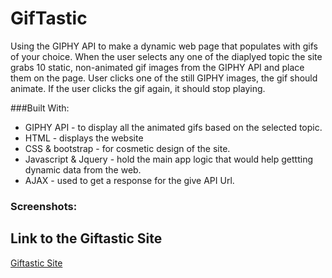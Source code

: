 # GifTastic

Using the GIPHY API to make a dynamic web page that populates with gifs of your choice.
When the user selects any one of the diaplyed topic the site grabs 10 static,  non-animated gif images from the GIPHY API and place them on the page.
User clicks one of the still GIPHY images, the gif should animate. If the user clicks the gif again, it should stop playing.

###Built With: 
* GIPHY API - to display all the animated gifs based on the selected topic. 
* HTML - displays the website 
* CSS & bootstrap - for cosmetic design of the site. 
* Javascript & Jquery - hold the main app logic that would help gettting dynamic data from the web. 
* AJAX - used to get a response for the give API Url. 

### Screenshots: 



## Link to the Giftastic Site 
<a href="https://nvk2016.github.io/GifTastic/">Giftastic Site </a>